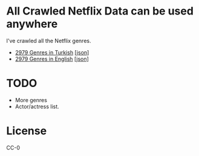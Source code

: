# All Crawled Netflix Data can be used anywhere

I've crawled all the Netflix genres.

- [2979 Genres in Turkish](./tr/genres.md) [[json]](./tr/genres.json)
- [2979 Genres in English](./en/genres.md) [[json]](./en/genres.json)

# TODO
- More genres
- Actor/actress list.

# License
CC-0
